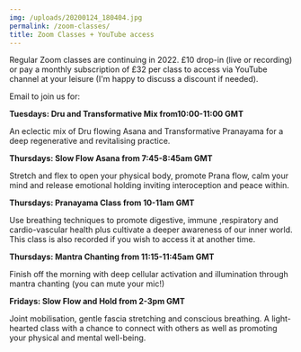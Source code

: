 ```yaml
---
img: /uploads/20200124_180404.jpg
permalink: /zoom-classes/
title: Zoom Classes + YouTube access
---
```

Regular Zoom classes are continuing in 2022. £10 drop-in (live or recording) or pay a monthly subscription of £32 per class to access via YouTube channel at your leisure (I'm happy to discuss a discount if needed).

Email to join us for:

**Tuesdays: Dru and Transformative Mix from10:00-11:00 GMT**

An eclectic mix of Dru flowing Asana and Transformative Pranayama for a deep regenerative and revitalising practice.

**Thursdays: Slow Flow Asana from 7:45-8:45am GMT**

Stretch and flex to open your physical body, promote Prana flow, calm your mind and release emotional holding inviting interoception and peace within.

**Thursdays: Pranayama Class from 10-11am GMT**  

Use breathing techniques to promote digestive, immune ,respiratory and cardio-vascular health plus cultivate a deeper awareness of our inner world. This class is also recorded if you wish to access it at another time.

**Thursdays: Mantra Chanting from 11:15-11:45am GMT**

Finish off the morning with deep cellular activation and illumination through mantra chanting (you can mute your mic!)

**Fridays: Slow Flow and Hold from 2-3pm GMT**

Joint mobilisation, gentle fascia stretching and conscious breathing. A light-hearted class with a chance to connect with others as well as promoting your physical and mental well-being.